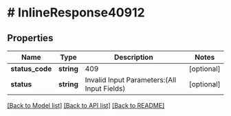 # # InlineResponse40912

## Properties

Name | Type | Description | Notes
------------ | ------------- | ------------- | -------------
**status_code** | **string** | 409 | [optional]
**status** | **string** | Invalid Input Parameters:(All Input Fields) | [optional]

[[Back to Model list]](../../README.md#models) [[Back to API list]](../../README.md#endpoints) [[Back to README]](../../README.md)
